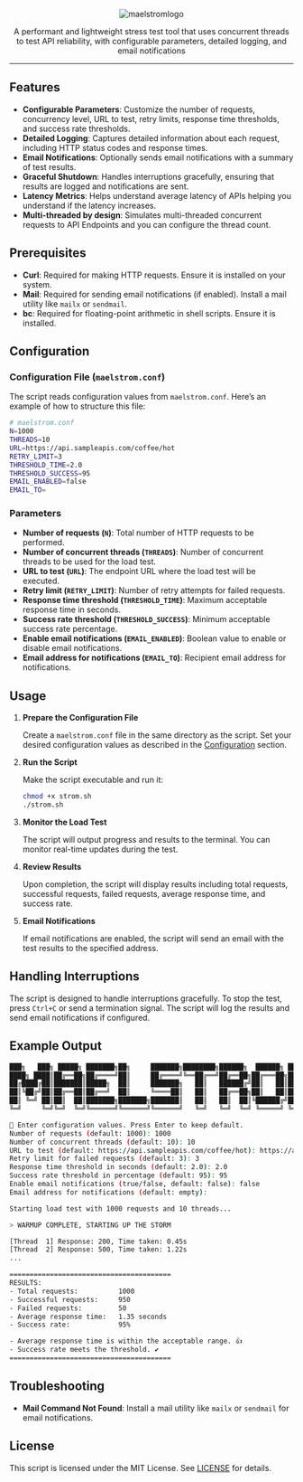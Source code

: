 <p align="center">
  <img alt="maelstromlogo" src="https://github.com/user-attachments/assets/3f1a6cf1-95d3-4b57-a133-b5de0ed1410f">
</p>

<!--
<p align="center">
  <a href="https://github.com/twentyone24/maelstrom?tab=MIT-1-ov-file"><img alt="License" src="https://img.shields.io/github/license/twenyone24/maelstrom?style=for-the-badge&logo=github&color=1A91FF"/></a>
</p> -->
<p align="center">A performant and lightweight stress test tool that uses concurrent threads to test API reliability, with configurable parameters, detailed logging, and email notifications</p>

---

## Features

- **Configurable Parameters**: Customize the number of requests, concurrency level, URL to test, retry limits, response time thresholds, and success rate thresholds.
- **Detailed Logging**: Captures detailed information about each request, including HTTP status codes and response times.
- **Email Notifications**: Optionally sends email notifications with a summary of test results.
- **Graceful Shutdown**: Handles interruptions gracefully, ensuring that results are logged and notifications are sent.
- **Latency Metrics**: Helps understand average latency of APIs helping you understand if the latency increases.
- **Multi-threaded by design**: Simulates multi-threaded concurrent requests to API Endpoints and you can configure the thread count.

## Prerequisites

- **Curl**: Required for making HTTP requests. Ensure it is installed on your system.
- **Mail**: Required for sending email notifications (if enabled). Install a mail utility like `mailx` or `sendmail`.
- **bc**: Required for floating-point arithmetic in shell scripts. Ensure it is installed.

## Configuration

### Configuration File (`maelstrom.conf`)

The script reads configuration values from `maelstrom.conf`. Here’s an example of how to structure this file:

```bash
# maelstrom.conf
N=1000
THREADS=10
URL=https://api.sampleapis.com/coffee/hot
RETRY_LIMIT=3
THRESHOLD_TIME=2.0
THRESHOLD_SUCCESS=95
EMAIL_ENABLED=false
EMAIL_TO=
```

### Parameters

- **Number of requests (`N`)**: Total number of HTTP requests to be performed.
- **Number of concurrent threads (`THREADS`)**: Number of concurrent threads to be used for the load test.
- **URL to test (`URL`)**: The endpoint URL where the load test will be executed.
- **Retry limit (`RETRY_LIMIT`)**: Number of retry attempts for failed requests.
- **Response time threshold (`THRESHOLD_TIME`)**: Maximum acceptable response time in seconds.
- **Success rate threshold (`THRESHOLD_SUCCESS`)**: Minimum acceptable success rate percentage.
- **Enable email notifications (`EMAIL_ENABLED`)**: Boolean value to enable or disable email notifications.
- **Email address for notifications (`EMAIL_TO`)**: Recipient email address for notifications.

## Usage

1. **Prepare the Configuration File**

   Create a `maelstrom.conf` file in the same directory as the script. Set your desired configuration values as described in the [Configuration](#configuration) section.

2. **Run the Script**

   Make the script executable and run it:

   ```bash
   chmod +x strom.sh
   ./strom.sh
   ```

3. **Monitor the Load Test**

   The script will output progress and results to the terminal. You can monitor real-time updates during the test.

4. **Review Results**

   Upon completion, the script will display results including total requests, successful requests, failed requests, average response time, and success rate.

5. **Email Notifications**

   If email notifications are enabled, the script will send an email with the test results to the specified address.

## Handling Interruptions

The script is designed to handle interruptions gracefully. To stop the test, press `Ctrl+C` or send a termination signal. The script will log the results and send email notifications if configured.

## Example Output

```bash
███╗   ███╗ █████╗ ███████╗██╗     ███████╗████████╗██████╗  ██████╗ ███╗   ███╗
████╗ ████║██╔══██╗██╔════╝██║     ██╔════╝╚══██╔══╝██╔══██╗██╔═══██╗████╗ ████║
██╔████╔██║███████║█████╗  ██║     ███████╗   ██║   ██████╔╝██║   ██║██╔████╔██║
██║╚██╔╝██║██╔══██║██╔══╝  ██║     ╚════██║   ██║   ██╔══██╗██║   ██║██║╚██╔╝██║
██║ ╚═╝ ██║██║  ██║███████╗███████╗███████║   ██║   ██║  ██║╚██████╔╝██║ ╚═╝ ██║
╚═╝     ╚═╝╚═╝  ╚═╝╚══════╝╚══════╝╚══════╝   ╚═╝   ╚═╝  ╚═╝ ╚═════╝ ╚═╝     ╚═╝

🔧 Enter configuration values. Press Enter to keep default.
Number of requests (default: 1000): 1000
Number of concurrent threads (default: 10): 10
URL to test (default: https://api.sampleapis.com/coffee/hot): https://api.sampleapis.com/coffee/hot
Retry limit for failed requests (default: 3): 3
Response time threshold in seconds (default: 2.0): 2.0
Success rate threshold in percentage (default: 95): 95
Enable email notifications (true/false, default: false): false
Email address for notifications (default: empty):

Starting load test with 1000 requests and 10 threads...

> WARMUP COMPLETE, STARTING UP THE STORM

[Thread  1] Response: 200, Time taken: 0.45s
[Thread  2] Response: 500, Time taken: 1.22s
...

========================================
RESULTS:
- Total requests:          1000
- Successful requests:     950
- Failed requests:         50
- Average response time:   1.35 seconds
- Success rate:            95%

- Average response time is within the acceptable range. 👍
- Success rate meets the threshold. ✔️
========================================
```

## Troubleshooting

- **Mail Command Not Found**: Install a mail utility like `mailx` or `sendmail` for email notifications.

## License

This script is licensed under the MIT License. See [LICENSE](LICENSE) for details.

